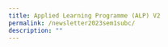 ```yaml
---
title: Applied Learning Programme (ALP) V2
permalink: /newsletter2023sem1subc/
description: ""
---
```

